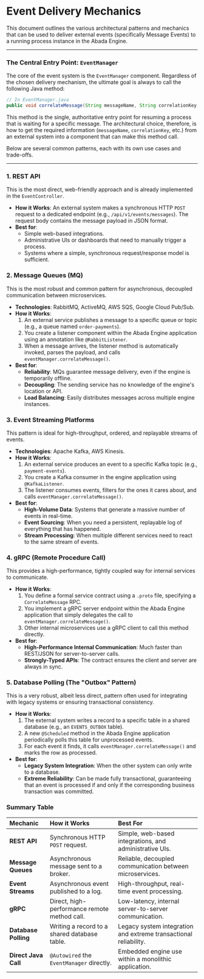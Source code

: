 # Event Delivery Mechanics

This document outlines the various architectural patterns and mechanics that can be used to deliver external events (specifically Message Events) to a running process instance in the Abada Engine.

---

### The Central Entry Point: `EventManager`

The core of the event system is the `EventManager` component. Regardless of the chosen delivery mechanism, the ultimate goal is always to call the following Java method:

```java
// In EventManager.java
public void correlateMessage(String messageName, String correlationKey, Map<String, Object> variables)
```

This method is the single, authoritative entry point for resuming a process that is waiting for a specific message. The architectural choice, therefore, is how to get the required information (`messageName`, `correlationKey`, etc.) from an external system into a component that can make this method call.

Below are several common patterns, each with its own use cases and trade-offs.

---

### 1. REST API

This is the most direct, web-friendly approach and is already implemented in the `EventController`.

-   **How it Works**: An external system makes a synchronous HTTP `POST` request to a dedicated endpoint (e.g., `/api/v1/events/messages`). The request body contains the message payload in JSON format.
-   **Best for**: 
    -   Simple web-based integrations.
    -   Administrative UIs or dashboards that need to manually trigger a process.
    -   Systems where a simple, synchronous request/response model is sufficient.

### 2. Message Queues (MQ)

This is the most robust and common pattern for asynchronous, decoupled communication between microservices.

-   **Technologies**: RabbitMQ, ActiveMQ, AWS SQS, Google Cloud Pub/Sub.
-   **How it Works**:
    1.  An external service publishes a message to a specific queue or topic (e.g., a queue named `order-payments`).
    2.  You create a listener component within the Abada Engine application using an annotation like `@RabbitListener`.
    3.  When a message arrives, the listener method is automatically invoked, parses the payload, and calls `eventManager.correlateMessage()`.
-   **Best for**:
    -   **Reliability**: MQs guarantee message delivery, even if the engine is temporarily offline.
    -   **Decoupling**: The sending service has no knowledge of the engine's location or API.
    -   **Load Balancing**: Easily distributes messages across multiple engine instances.

### 3. Event Streaming Platforms

This pattern is ideal for high-throughput, ordered, and replayable streams of events.

-   **Technologies**: Apache Kafka, AWS Kinesis.
-   **How it Works**:
    1.  An external service produces an event to a specific Kafka topic (e.g., `payment-events`).
    2.  You create a Kafka consumer in the engine application using `@KafkaListener`.
    3.  The listener consumes events, filters for the ones it cares about, and calls `eventManager.correlateMessage()`.
-   **Best for**:
    -   **High-Volume Data**: Systems that generate a massive number of events in real-time.
    -   **Event Sourcing**: When you need a persistent, replayable log of everything that has happened.
    -   **Stream Processing**: When multiple different services need to react to the same stream of events.

### 4. gRPC (Remote Procedure Call)

This provides a high-performance, tightly coupled way for internal services to communicate.

-   **How it Works**:
    1.  You define a formal service contract using a `.proto` file, specifying a `CorrelateMessage` RPC.
    2.  You implement a gRPC server endpoint within the Abada Engine application that simply delegates the call to `eventManager.correlateMessage()`.
    3.  Other internal microservices use a gRPC client to call this method directly.
-   **Best for**:
    -   **High-Performance Internal Communication**: Much faster than REST/JSON for server-to-server calls.
    -   **Strongly-Typed APIs**: The contract ensures the client and server are always in sync.

### 5. Database Polling (The "Outbox" Pattern)

This is a very robust, albeit less direct, pattern often used for integrating with legacy systems or ensuring transactional consistency.

-   **How it Works**:
    1.  The external system writes a record to a specific table in a shared database (e.g., an `EVENTS_OUTBOX` table).
    2.  A new `@Scheduled` method in the Abada Engine application periodically polls this table for unprocessed events.
    3.  For each event it finds, it calls `eventManager.correlateMessage()` and marks the row as processed.
-   **Best for**:
    -   **Legacy System Integration**: When the other system can only write to a database.
    -   **Extreme Reliability**: Can be made fully transactional, guaranteeing that an event is processed if and only if the corresponding business transaction was committed.

### Summary Table

| Mechanic | How it Works | Best For |
| :--- | :--- | :--- |
| **REST API** | Synchronous HTTP `POST` request. | Simple, web-based integrations, and administrative UIs. |
| **Message Queues** | Asynchronous message sent to a broker. | Reliable, decoupled communication between microservices. |
| **Event Streams** | Asynchronous event published to a log. | High-throughput, real-time event processing. |
| **gRPC** | Direct, high-performance remote method call. | Low-latency, internal server-to-server communication. |
| **Database Polling** | Writing a record to a shared database table. | Legacy system integration and extreme transactional reliability. |
| **Direct Java Call** | `@Autowired` the `EventManager` directly. | Embedded engine use within a monolithic application. |
